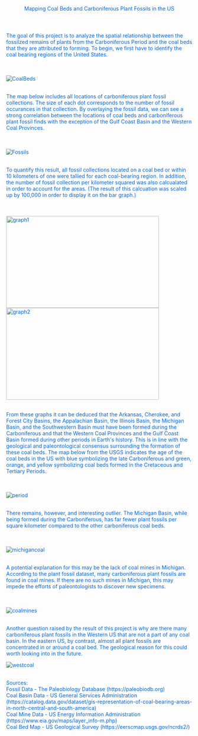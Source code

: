 <html>
    <header style = "color: #0366d7">
        <p>Mapping Coal Beds and Carboniferous Plant Fossils in the US</p>
    </header>
    <body style = "color: #0366d7">
        <p>The goal of this project is to analyze the spatial relationship between the fossilzed remains of plants from the Carboniferous Period and the coal beds that they are attributed to forming. To begin, we first have to identify the coal bearing regions of the United States. </p><br><br>
        <img src="4326_National.png" alt = "CoalBeds" /><br><br>
        <p>The map below includes all locations of carboniferous plant fossil collections. The size of each dot corresponds to the number of fossil occurances in that collection. By overlaying the fossil data, we can see a strong correlation between the locations of coal beds and carboniferous plant fossil finds with the exception of the Gulf Coast Basin and the Western Coal Provinces.</p><br><br>
        <img src="4326_NationalFossils.png" alt = "Fossils" /><br><br>
        <p>To quantify this result, all fossil collections located on a coal bed or within 10 kilometers of one were tallied for each coal-bearing region. In addition, the number of fossil collection per kilometer squared was also calcualated in order to account for the areas. (The result of this calcuation was scaled up by 100,000 in order to display it on the bar graph.)</p><br><br>
        <img src="CollectionCount.png" alt = "graph1" height = "248" width = "413"/> 
        <img src="fossilsperkm.png" alt = "graph2" height = "248" width = "413"/> <br><br>
        <p>From these graphs it can be deduced that the Arkansas, Cherokee, and Forest City Basins, the Appalachian Basin, the Illinois Basin, the Michigan Basin, and the Southwestern Basin must have been formed during the Carboniferous and that the Western Coal Provinces and the Gulf Coast Basin formed during other periods in Earth's history. This is in line with the geological and paleontological consensus surrounding the formation of these coal beds. The map below from the USGS indicates the age of the coal beds in the US with blue symbolizing the late Carboniferous and green, orange, and yellow symbolizing coal beds formed in the Cretaceous and Tertiary Periods. </p> <br><br>
        <img src="CoalBedAge.png" alt = "period" /> <br><br>
        <p>There remains, however, and interesting outlier. The Michigan Basin, while being formed during the Carboniferous, has far fewer plant fossils per square kilometer compared to the other carboniferous coal beds. </p> <br><br>
        <img src="Michigan_close.png" alt = "michigancoal" /> <br><br>
        <p>A potential explanation for this may be the lack of coal mines in Michigan. According to the plant fossil dataset, many carboniferous plant fossils are found in coal mines. If there are no such mines in Michigan, this may impede the efforts of paleontologists to discover new specimens. </p><br><br>
        <img src="coalmines.png" alt = "coalmines" /> <br><br>
        <p>Another question raised by the result of this project is why are there many carboniferous plant fossils in the Western US that are not a part of any coal basin. In the eastern US, by contrast, almost all plant fossils are concentrated in or around a coal bed. The geological reason for this could worth looking into in the future. </p>
        <img src="west_close.png" alt = "westcoal" /> <br><br>
        <p>Sources:<br>
        Fossil Data - The Paleobiology Database (https://paleobiodb.org)<br>
        Coal Basin Data - US General Services Administration (https://catalog.data.gov/dataset/gis-representation-of-coal-bearing-areas-in-north-central-and-south-america) <br>
        Coal Mine Data - US Energy Information Administration (https://www.eia.gov/maps/layer_info-m.php)<br>
        Coal Bed Map - US Geological Survey (https://eerscmap.usgs.gov/ncrds2/)</p>
    </body>
</html>
